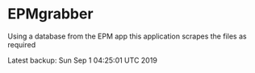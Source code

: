 # EPMgrabber
Using a database from the EPM app this application scrapes the files as required


Latest backup: Sun Sep 1 04:25:01 UTC 2019
